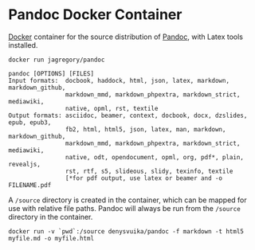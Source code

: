 # Pandoc Docker Container

[Docker](https://www.docker.io/) container for the source distribution of [Pandoc](http://johnmacfarlane.net/pandoc), with Latex tools installed.

    docker run jagregory/pandoc

    pandoc [OPTIONS] [FILES]
    Input formats:  docbook, haddock, html, json, latex, markdown, markdown_github,
                    markdown_mmd, markdown_phpextra, markdown_strict, mediawiki,
                    native, opml, rst, textile
    Output formats: asciidoc, beamer, context, docbook, docx, dzslides, epub, epub3,
                    fb2, html, html5, json, latex, man, markdown, markdown_github,
                    markdown_mmd, markdown_phpextra, markdown_strict, mediawiki,
                    native, odt, opendocument, opml, org, pdf*, plain, revealjs,
                    rst, rtf, s5, slideous, slidy, texinfo, textile
                    [*for pdf output, use latex or beamer and -o FILENAME.pdf

A `/source` directory is created in the container, which can be mapped for use with relative file paths. Pandoc will always be run from the `/source` directory in the container.

    docker run -v `pwd`:/source denysvuika/pandoc -f markdown -t html5 myfile.md -o myfile.html
